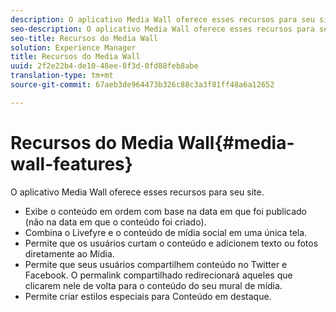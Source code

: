 ```yaml
---
description: O aplicativo Media Wall oferece esses recursos para seu site.
seo-description: O aplicativo Media Wall oferece esses recursos para seu site.
seo-title: Recursos do Media Wall
solution: Experience Manager
title: Recursos do Media Wall
uuid: 2f2e22b4-de10-48ee-8f3d-0fd88feb8abe
translation-type: tm+mt
source-git-commit: 67aeb3de964473b326c88c3a3f81ff48a6a12652

---
```



# Recursos do Media Wall{#media-wall-features}

O aplicativo Media Wall oferece esses recursos para seu site.



* Exibe o conteúdo em ordem com base na data em que foi publicado (não na data em que o conteúdo foi criado).
* Combina o Livefyre e o conteúdo de mídia social em uma única tela.
* Permite que os usuários curtam o conteúdo e adicionem texto ou fotos diretamente ao Mídia.
* Permite que seus usuários compartilhem conteúdo no Twitter e Facebook. O permalink compartilhado redirecionará aqueles que clicarem nele de volta para o conteúdo do seu mural de mídia.
* Permite criar estilos especiais para Conteúdo em destaque.

